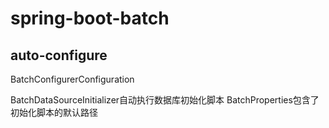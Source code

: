 # spring-boot-batch

## auto-configure

BatchConfigurerConfiguration

BatchDataSourceInitializer自动执行数据库初始化脚本
BatchProperties包含了初始化脚本的默认路径


